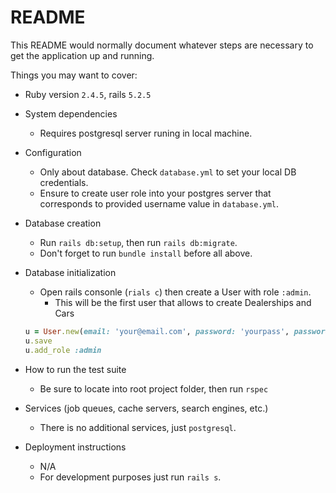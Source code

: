 # README

This README would normally document whatever steps are necessary to get the
application up and running.

Things you may want to cover:

* Ruby version `2.4.5`, rails `5.2.5`

* System dependencies
  * Requires postgresql server runing in local machine.

* Configuration
  * Only about database. Check `database.yml` to set your local DB credentials.
  * Ensure to create user role into your postgres server that corresponds to provided username value in `database.yml`.

* Database creation
  * Run `rails db:setup`, then run `rails db:migrate`.
  * Don't forget to run `bundle install` before all above.

* Database initialization
  * Open rails consonle (`rials c`) then create a User with role `:admin`.
    * This will be the first user that allows to create Dealerships and Cars
  ```ruby
  u = User.new(email: 'your@email.com', password: 'yourpass', password_confirmation: 'yourpass')
  u.save
  u.add_role :admin
  ```

* How to run the test suite
  * Be sure to locate into root project folder, then run `rspec`

* Services (job queues, cache servers, search engines, etc.)
  * There is no additional services, just `postgresql`.

* Deployment instructions
  * N/A
  * For development purposes just run `rails s`.
